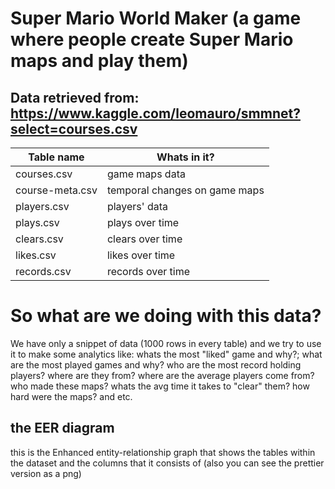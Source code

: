 
# Super Mario World Maker (a game where people create Super Mario maps and play them) #
## Data retrieved from: https://www.kaggle.com/leomauro/smmnet?select=courses.csv ##

Table name    | Whats in it?
------------- | -------------
courses.csv   | game maps data
course-meta.csv  | temporal changes on game maps
players.csv| players' data
plays.csv  | plays over time
clears.csv  | clears over time
likes.csv  | likes over time
records.csv  | records over time

# So what are we doing with this data? #
We have only a snippet of data (1000 rows in every table) and we try to use it to make some analytics like:
whats the most "liked" game and why?; 
what are the most played games and why?
who are the most record holding players? where are they from?
where are the average players come from? 
who made these maps? 
whats the avg time it takes to "clear" them?
how hard were the maps?
and etc.

## the EER diagram ##
this is the Enhanced entity-relationship graph that shows the tables within the dataset and the columns that it consists of (also you can see the prettier version as a png)
